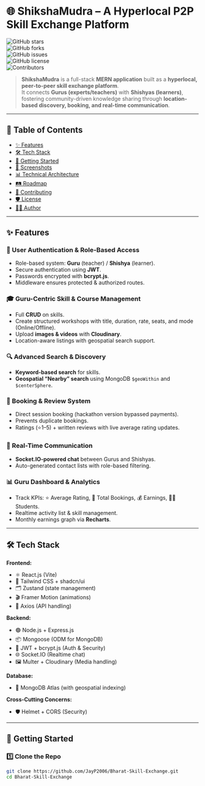 # 🌐 ShikshaMudra – A Hyperlocal P2P Skill Exchange Platform  

![GitHub stars](https://img.shields.io/github/stars/JayP2006/Bharat-Skill-Exchange?style=social)  
![GitHub forks](https://img.shields.io/github/forks/JayP2006/Bharat-Skill-Exchange?style=social)  
![GitHub issues](https://img.shields.io/github/issues/JayP2006/Bharat-Skill-Exchange)  
![GitHub license](https://img.shields.io/github/license/JayP2006/Bharat-Skill-Exchange)  
![Contributors](https://img.shields.io/github/contributors/JayP2006/Bharat-Skill-Exchange)  

> **ShikshaMudra** is a full-stack **MERN application** built as a **hyperlocal, peer-to-peer skill exchange platform**.  
> It connects **Gurus (experts/teachers)** with **Shishyas (learners)**, fostering community-driven knowledge sharing through **location-based discovery, booking, and real-time communication**.  

---

## 📖 Table of Contents  
- [✨ Features](#-features)  
- [🛠️ Tech Stack](#️-tech-stack)  
- [🚀 Getting Started](#-getting-started)  
- [📸 Screenshots](#-screenshots)  
- [📊 Technical Architecture](#-technical-architecture)  
- [🛤️ Roadmap](#️-roadmap)  
- [🤝 Contributing](#-contributing)  
- [🛡️ License](#️-license)  
- [👨‍💻 Author](#-author)  

---

## ✨ Features  

### 🔑 User Authentication & Role-Based Access  
- Role-based system: **Guru** (teacher) / **Shishya** (learner).  
- Secure authentication using **JWT**.  
- Passwords encrypted with **bcrypt.js**.  
- Middleware ensures protected & authorized routes.  

### 🎓 Guru-Centric Skill & Course Management  
- Full **CRUD** on skills.  
- Create structured workshops with title, duration, rate, seats, and mode (Online/Offline).  
- Upload **images & videos** with **Cloudinary**.  
- Location-aware listings with geospatial search support.  

### 🔍 Advanced Search & Discovery  
- **Keyword-based search** for skills.  
- **Geospatial “Nearby” search** using MongoDB `$geoWithin` and `$centerSphere`.  

### 📅 Booking & Review System  
- Direct session booking (hackathon version bypassed payments).  
- Prevents duplicate bookings.  
- Ratings (⭐1–5) + written reviews with live average rating updates.  

### 💬 Real-Time Communication  
- **Socket.IO-powered chat** between Gurus and Shishyas.  
- Auto-generated contact lists with role-based filtering.  

### 📊 Guru Dashboard & Analytics  
- Track KPIs: ⭐ Average Rating, 📖 Total Bookings, 💰 Earnings, 👩‍🎓 Students.  
- Realtime activity list & skill management.  
- Monthly earnings graph via **Recharts**.  

---

## 🛠️ Tech Stack  

**Frontend:**  
- ⚛️ React.js (Vite)  
- 🎨 Tailwind CSS + shadcn/ui  
- 🗂 Zustand (state management)  
- 🎬 Framer Motion (animations)  
- 🔗 Axios (API handling)  

**Backend:**  
- 🟢 Node.js + Express.js  
- 📦 Mongoose (ODM for MongoDB)  
- 🔐 JWT + bcrypt.js (Auth & Security)  
- 🌐 Socket.IO (Realtime chat)  
- 🖼 Multer + Cloudinary (Media handling)  

**Database:**  
- 🍃 MongoDB Atlas (with geospatial indexing)  

**Cross-Cutting Concerns:**  
- 🛡 Helmet + CORS (Security)  

---

## 🚀 Getting Started  

### 1️⃣ Clone the Repo  
```bash
git clone https://github.com/JayP2006/Bharat-Skill-Exchange.git
cd Bharat-Skill-Exchange
